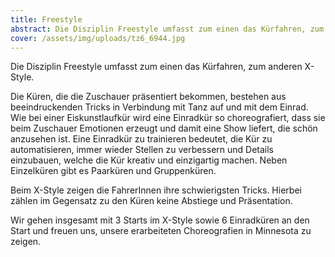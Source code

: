 ```yaml
---
title: Freestyle
abstract: Die Disziplin Freestyle umfasst zum einen das Kürfahren, zum anderen X-Style.
cover: /assets/img/uploads/tz6_6944.jpg
---
```

Die Disziplin Freestyle umfasst zum einen das Kürfahren, zum anderen X-Style.

Die Küren, die die Zuschauer präsentiert bekommen, bestehen aus beeindruckenden Tricks in Verbindung mit Tanz auf und mit dem Einrad. Wie bei einer Eiskunstlaufkür wird eine Einradkür so choreografiert, dass sie beim Zuschauer Emotionen erzeugt und damit eine Show liefert, die schön anzusehen ist. Eine Einradkür zu trainieren bedeutet, die Kür zu automatisieren, immer wieder Stellen zu verbessern und Details einzubauen, welche die Kür kreativ und einzigartig machen. Neben Einzelküren gibt es Paarküren und Gruppenküren.

Beim X-Style zeigen die FahrerInnen ihre schwierigsten Tricks. Hierbei zählen im Gegensatz zu den Küren keine Abstiege und Präsentation. 

Wir gehen insgesamt mit 3 Starts im X-Style sowie 6 Einradküren an den Start und freuen uns, unsere erarbeiteten Choreografien in Minnesota zu zeigen.
